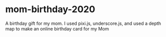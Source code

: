 # mom-birthday-2020
A birthday gift for my mom. I used pixi.js, underscore.js, and used a depth map to make an online birthday card for my Mom
